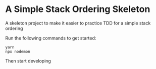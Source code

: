 # A Simple Stack Ordering Skeleton

A skeleton project to make it easier to practice TDD for a simple stack ordering

Run the following commands to get started:

```
yarn
npx nodemon
```

Then start developing
